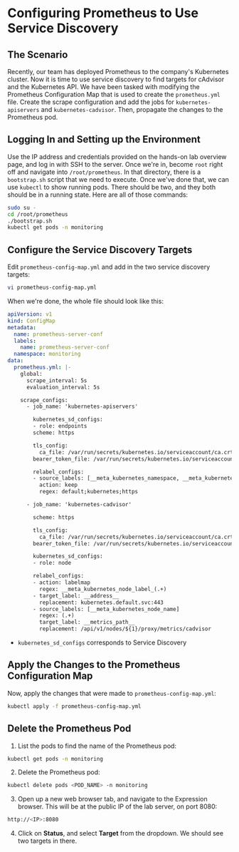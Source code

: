 # Configuring Prometheus to Use Service Discovery

## The Scenario

Recently, our team has deployed Prometheus to the company's Kubernetes cluster. Now it is time to use service discovery to find targets for cAdvisor and the Kubernetes API. We have been tasked with modifying the Prometheus Configuration Map that is used to create the `prometheus.yml` file. Create the scrape configuration and add the jobs for `kubernetes-apiservers` and `kubernetes-cadvisor`. Then, propagate the changes to the Prometheus pod.

## Logging In and Setting up the Environment

Use the IP address and credentials provided on the hands-on lab overview page, and log in with SSH to the server. Once we're in, become `root` right off and navigate into `/root/prometheus`. In that directory, there is a `bootstrap.sh` script that we need to execute. Once we've done that, we can use `kubectl` to show running pods. There should be two, and they both should be in a running state. Here are all of those commands:

```zsh
sudo su -
cd /root/prometheus
./bootstrap.sh
kubectl get pods -n monitoring
```

## Configure the Service Discovery Targets

Edit `prometheus-config-map.yml` and add in the two service discovery targets:

```zsh
vi prometheus-config-map.yml
```

When we're done, the whole file should look like this:

```yaml
apiVersion: v1
kind: ConfigMap
metadata:
  name: prometheus-server-conf
  labels:
    name: prometheus-server-conf
  namespace: monitoring
data:
  prometheus.yml: |-
    global:
      scrape_interval: 5s
      evaluation_interval: 5s

    scrape_configs:
      - job_name: 'kubernetes-apiservers'

        kubernetes_sd_configs:
        - role: endpoints
        scheme: https

        tls_config:
          ca_file: /var/run/secrets/kubernetes.io/serviceaccount/ca.crt
        bearer_token_file: /var/run/secrets/kubernetes.io/serviceaccount/token

        relabel_configs:
        - source_labels: [__meta_kubernetes_namespace, __meta_kubernetes_service_name, __meta_kubernetes_endpoint_port_name]
          action: keep
          regex: default;kubernetes;https

      - job_name: 'kubernetes-cadvisor'

        scheme: https

        tls_config:
          ca_file: /var/run/secrets/kubernetes.io/serviceaccount/ca.crt
        bearer_token_file: /var/run/secrets/kubernetes.io/serviceaccount/token

        kubernetes_sd_configs:
        - role: node

        relabel_configs:
        - action: labelmap
          regex: __meta_kubernetes_node_label_(.+)
        - target_label: __address__
          replacement: kubernetes.default.svc:443
        - source_labels: [__meta_kubernetes_node_name]
          regex: (.+)
          target_label: __metrics_path__
          replacement: /api/v1/nodes/${1}/proxy/metrics/cadvisor
```

* `kubernetes_sd_configs` corresponds to Service Discovery

## Apply the Changes to the Prometheus Configuration Map

Now, apply the changes that were made to `prometheus-config-map.yml`:

```zsh
kubectl apply -f prometheus-config-map.yml
```

## Delete the Prometheus Pod

1. List the pods to find the name of the Prometheus pod:

```zsh
kubectl get pods -n monitoring
```

2. Delete the Prometheus pod:

```zsh
kubectl delete pods <POD_NAME> -n monitoring
```

3. Open up a new web browser tab, and navigate to the Expression browser. This will be at the public IP of the lab server, on port 8080:

```zsh
http://<IP>:8080
```

4. Click on **Status**, and select **Target** from the dropdown. We should see two targets in there.
